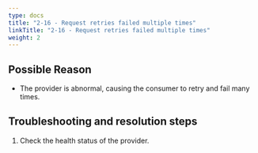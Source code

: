 ```yaml
---
type: docs
title: "2-16 - Request retries failed multiple times"
linkTitle: "2-16 - Request retries failed multiple times"
weight: 2
---
```


## Possible Reason

* The provider is abnormal, causing the consumer to retry and fail many times.

## Troubleshooting and resolution steps
1. Check the health status of the provider.



<p style="margin-top: 3rem;"> </p>